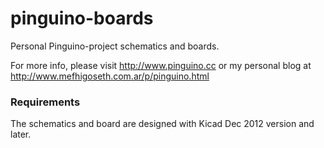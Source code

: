 pinguino-boards
===============

Personal Pinguino-project schematics and boards.

For more info, please visit http://www.pinguino.cc or my personal blog at http://www.mefhigoseth.com.ar/p/pinguino.html

### Requirements

The schematics and board are designed with Kicad Dec 2012 version and later.
